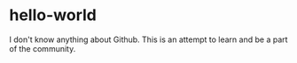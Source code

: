 # hello-world
I don't know anything about Github. This is an attempt to learn and be a part of the community.
